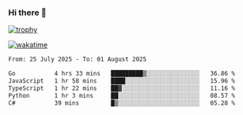 ### Hi there 👋

[![trophy](https://github-profile-trophy.vercel.app/?username=cxnky&theme=dracula)](https://github.com/ryo-ma/github-profile-trophy)

[![wakatime](https://wakatime.com/badge/user/1c39c599-5497-41b9-a5be-2c4676e7fd23.svg)](https://wakatime.com/@1c39c599-5497-41b9-a5be-2c4676e7fd23)
<!--START_SECTION:waka-->

```txt
From: 25 July 2025 - To: 01 August 2025

Go           4 hrs 33 mins   █████████▒░░░░░░░░░░░░░░░   36.86 %
JavaScript   1 hr 58 mins    ████░░░░░░░░░░░░░░░░░░░░░   15.96 %
TypeScript   1 hr 22 mins    ██▓░░░░░░░░░░░░░░░░░░░░░░   11.16 %
Python       1 hr 3 mins     ██░░░░░░░░░░░░░░░░░░░░░░░   08.57 %
C#           39 mins         █▒░░░░░░░░░░░░░░░░░░░░░░░   05.28 %
```

<!--END_SECTION:waka-->

